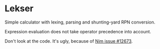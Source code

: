 # Lekser

Simple calculator with lexing, parsing and shunting-yard RPN conversion.

Expression evaluation does not take operator precedence into account.

Don't look at the code. It's ugly, because of [Nim issue #12673](https://github.com/nim-lang/Nim/issues/12673).
